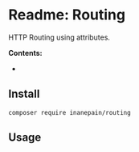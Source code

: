 # Readme: Routing

HTTP Routing using attributes.

**Contents:**

 -

## Install

`composer require inanepain/routing`

## Usage

```php

```
